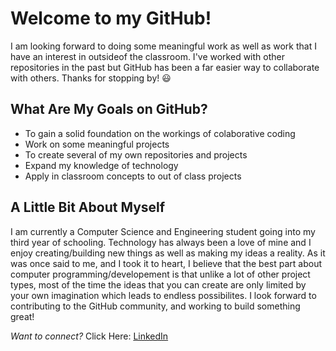 # Welcome to my GitHub!
I am looking forward to doing some meaningful work as well as work 
that I have an interest in outsideof the classroom. I've worked with 
other repositories in the past but GitHub has been a far easier way to 
collaborate with others. Thanks for stopping by! :smiley:  

## What Are My Goals on GitHub?
- To gain a solid foundation on the workings of colaborative coding 
- Work on some meaningful projects
- To create several of my own repositories and projects
- Expand my knowledge of technology 
- Apply in classroom concepts to out of class projects

## A Little Bit About Myself 
I am currently a Computer Science and Engineering student going into my third
year of schooling. Technology has always been a love of mine and I enjoy 
creating/building new things as well as making my ideas a reality. As it 
was once said to me, and I took it to heart, I believe that the best part
about computer programming/developement is that unlike a lot of other 
project types, most of the time the ideas that you can create are only limited 
by your own imagination which leads to endless possibilites. I look forward to
contributing to the GitHub community, and working to build something great!

*Want to connect?* Click Here: [LinkedIn](https://www.linkedin.com/in/dylan-roig/)
<!--
**dylanroig23/dylanroig23** is a ✨ _special_ ✨ repository because its `README.md` (this file) appears on your GitHub profile.

Here are some ideas to get you started:

- 🔭 I’m currently working on ...
- 🌱 I’m currently learning ...
- 👯 I’m looking to collaborate on ...
- 🤔 I’m looking for help with ...
- 💬 Ask me about ...
- 📫 How to reach me: ...
- 😄 Pronouns: ...
- ⚡ Fun fact: ...
-->
